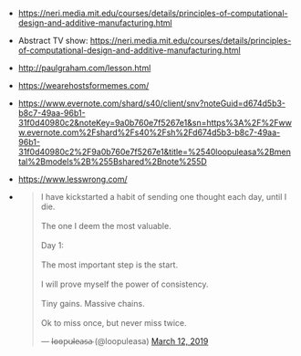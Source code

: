 - https://neri.media.mit.edu/courses/details/principles-of-computational-design-and-additive-manufacturing.html
- Abstract TV show: https://neri.media.mit.edu/courses/details/principles-of-computational-design-and-additive-manufacturing.html
- http://paulgraham.com/lesson.html
- https://wearehostsformemes.com/
- https://www.evernote.com/shard/s40/client/snv?noteGuid=d674d5b3-b8c7-49aa-96b1-31f0d40980c2&noteKey=9a0b760e7f5267e1&sn=https%3A%2F%2Fwww.evernote.com%2Fshard%2Fs40%2Fsh%2Fd674d5b3-b8c7-49aa-96b1-31f0d40980c2%2F9a0b760e7f5267e1&title=%2540loopuleasa%2Bmental%2Bmodels%2B%255Bshared%2Bnote%255D
- https://www.lesswrong.com/

- <blockquote class="twitter-tweet"><p lang="en" dir="ltr">I have kickstarted a habit of sending one thought each day, until I die. <br><br>The one I deem the most valuable.<br><br>Day 1:<br><br>The most important step is the start. <br><br>I will prove myself the power of consistency. <br><br>Tiny gains. Massive chains. <br><br>Ok to miss once, but never miss twice.</p>&mdash; l̴o̴o̴p̴u̴l̴e̴a̴s̴a̴ (@loopuleasa) <a href="https://twitter.com/loopuleasa/status/1105579294007443457?ref_src=twsrc%5Etfw">March 12, 2019</a></blockquote> <script async src="https://platform.twitter.com/widgets.js" charset="utf-8"></script>
